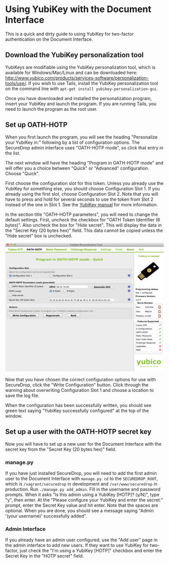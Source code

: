 # Using YubiKey with the Document Interface

This is a quick and dirty guide to using YubiKey for two-factor authentication on the Document Interface.

## Download the YubiKey personalization tool

YubiKeys are modifiable using the YubiKey personalization tool, which is available for Windows/Mac/Linux and can be downloaded here: http://www.yubico.com/products/services-software/personalization-tools/use/. If you wish to use Tails, install the YubiKey personalization tool on the command line with `apt-get install yubikey-personalization-gui`.

Once you have downloaded and installed the personalization program, insert your YubiKey and launch the program. If you are running Tails, you need to launch the program as the root user.

## Set up OATH-HOTP

When you first launch the program, you will see the heading "Personalize your YubiKey in:" following by a list of configuration options. The SecureDrop admin interface uses "OATH-HOTP mode", so click that entry in the list.

The next window will have the heading "Program in OATH-HOTP mode" and will offer you a choice between "Quick" or "Advanced" configuration. Choose "Quick".

First choose the configuration slot for this token. Unless you already use the YubiKey for something else, you should choose Configuration Slot 1. If you already using the first slot, choose Configuration Slot 2. Note that you will have to press and hold for several seconds to use the token from Slot 2 instead of the one in Slot 1. See the [YubiKey manual](http://www.yubico.com/wp-content/uploads/2013/07/YubiKey-Manual-v3_1.pdf) for more information.

In the section title "OATH-HOTP parameters", you will need to change the default settings. First, *uncheck* the checkbox for "OATH Token Identifier (6 bytes)". Also uncheck the box for "Hide secret". This will display the data in the "Secret Key (20 bytes hex)" field. This data cannot be copied unless the "Hide secret" box is unchecked.

![YubiKey OATH-HOTP Configuration](images/yubikey_oath_hotp_configuration.png)

Now that you have chosen the correct configuration options for use with SecureDrop, click the "Write Configuration" button. Click through the warning about overwriting Configuration Slot 1 and choose a location to save the log file.

When the configuration has been successfully written, you should see green text saying "YubiKey successfully configured" at the top of the window.

## Set up a user with the OATH-HOTP secret key

Now you will have to set up a new user for the Document Interface with the secret key from the "Secret Key (20 bytes hex)" field.

### manage.py

If you have just installed SecureDrop, you will need to add the first admin user to the Document Interface with `manage.py`. `cd` to the `SECUREDROP_ROOT`, which is `/vagrant/securedrop` in development and `/var/www/securedrop` in production. Run `./manage.py add_admin`. Fill in the username and password prompts. When it asks "Is this admin using a YubiKey [HOTP]? (y/N)", type "y", then enter. At the "Please configure your YubiKey and enter the secret:" prompt, enter the Secret Key value and hit enter. Note that the spaces are optional. When you are done, you should see a message saying "Admin '(your username)' successfully added".

### Admin Interface

If you already have an admin user configured, use the "Add user" page in the admin interface to add new users. If they want to use YubiKey for two-factor, just check the "I'm using a YubiKey [HOTP]" checkbox and enter the Secret Key in the "HOTP secret" field.

